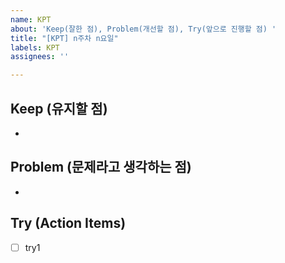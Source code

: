 ```yaml
---
name: KPT
about: 'Keep(잘한 점), Problem(개선할 점), Try(앞으로 진행할 점) '
title: "[KPT] n주차 n요일"
labels: KPT
assignees: ''

---
```


## Keep (유지할 점)
* 

## Problem (문제라고 생각하는 점)
* 

## Try (Action Items)
- [ ] try1
